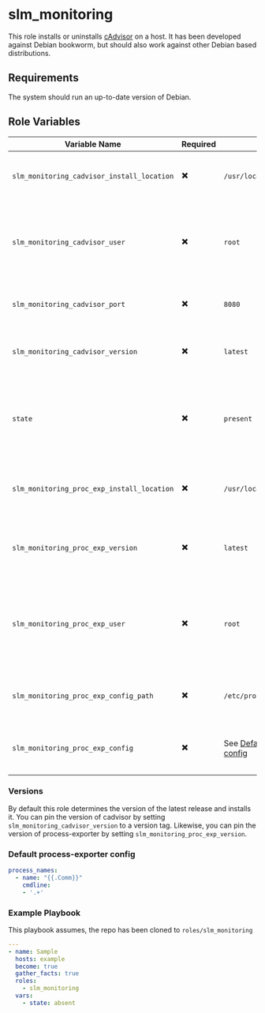 # slm_monitoring

This role installs or uninstalls [cAdvisor](https://github.com/google/cadvisor) on a host.
It has been developed against Debian bookworm, but should also work against other Debian based distributions.

## Requirements

The system should run an up-to-date version of Debian.

## Role Variables

| Variable Name                              | Required                 | Default value                                                           | Description                                                                                     |
| ------------------------------------------ | ------------------------ | ----------------------------------------------------------------------- | ----------------------------------------------------------------------------------------------- |
| `slm_monitoring_cadvisor_install_location` | :heavy_multiplication_x: | `/usr/local/bin/cadvisor`                                               | The location of the `cadvisor` binary.                                                          |
| `slm_monitoring_cadvisor_user`             | :heavy_multiplication_x: | `root`                                                                  | You can use this variable to run cAdvisor under a non-root user.                                |
| `slm_monitoring_cadvisor_port`             | :heavy_multiplication_x: | `8080`                                                                  | The port cAdvisor should listen on.                                                             |
| `slm_monitoring_cadvisor_version`          | :heavy_multiplication_x: | `latest`                                                                | Version of cAdvisor to install. See [Versions](#versions) for details.                          |
| `state`                                    | :heavy_multiplication_x: | `present`                                                               | If state is `present` the role installs, if it is `absent` the role cleans up the installation. |
| `slm_monitoring_proc_exp_install_location` | :heavy_multiplication_x: | `/usr/local/bin/process-exporter`                                       | The location of the `process-exporter` binary.                                                  |
| `slm_monitoring_proc_exp_version`          | :heavy_multiplication_x: | `latest`                                                                | Version of `process-exporter` to install. See [Versions](#versions) for details.                |
| `slm_monitoring_proc_exp_user`             | :heavy_multiplication_x: | `root`                                                                  | You can use this variable to run process-exportre under a non-root user.                        |
| `slm_monitoring_proc_exp_config_path`      | :heavy_multiplication_x: | `/etc/process_exporter/proc_exp.yml`                                    | Location of the config file for process-exporter.                                               |
| `slm_monitoring_proc_exp_config`           | :heavy_multiplication_x: | See [Default process-exporter config](#default-process-exporter-config) | Content of the config file for process-exporter.                                                |

### Versions

By default this role determines the version of the latest release and installs it.
You can pin the version of cadvisor by setting `slm_monitoring_cadvisor_version` to a version tag.
Likewise, you can pin the version of process-exporter by setting `slm_monitoring_proc_exp_version`.

### Default process-exporter config

```yml
process_names:
  - name: "{{.Comm}}"
    cmdline:
    - '.+'
```


### Example Playbook

This playbook assumes, the repo has been cloned to `roles/slm_monitoring`

```yml
---
- name: Sample
  hosts: example
  become: true
  gather_facts: true
  roles:
    - slm_monitoring
  vars:
    - state: absent
```
